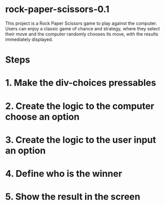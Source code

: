 # rock-paper-scissors-0.1
This project is a Rock Paper Scissors game to play against the computer. Users can enjoy a classic game of chance and strategy, where they select their move and the computer randomly chooses its move, with the results immediately displayed.

# Steps
# 1. Make the div-choices pressables
# 2. Create the logic to the computer choose an option
# 3. Create the logic to the user input an option
# 4. Define who is the winner
# 5. Show the result in the screen